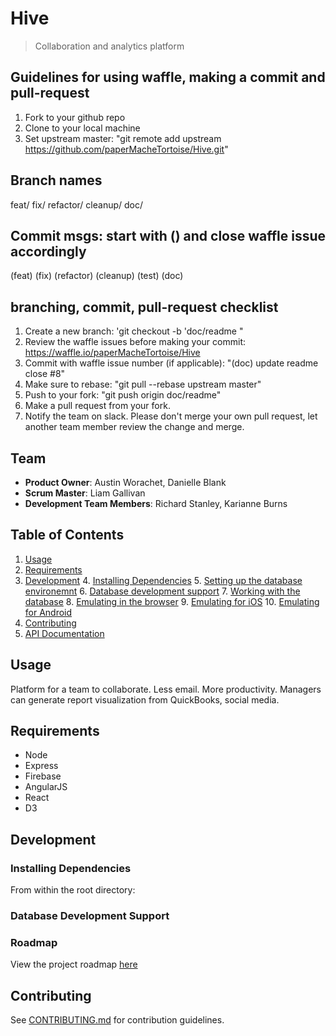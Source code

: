# Hive

> Collaboration and analytics platform

## Guidelines for using waffle, making a commit and pull-request

1. Fork to your github repo
2. Clone to your local machine
3. Set upstream master: "git remote add upstream https://github.com/paperMacheTortoise/Hive.git"


## Branch names
feat/ fix/ refactor/ cleanup/ doc/

## Commit msgs: start with () and close waffle issue accordingly
(feat) (fix) (refactor) (cleanup) (test) (doc)

## branching, commit, pull-request checklist
1. Create a new branch: 'git checkout -b 'doc/readme "
2. Review the waffle issues before making your commit: https://waffle.io/paperMacheTortoise/Hive
3. Commit with waffle issue number (if applicable): "(doc) update readme close #8"
4. Make sure to rebase: "git pull --rebase upstream master"
5. Push to your fork: "git push origin doc/readme"
6. Make a pull request from your fork.
7. Notify the team on slack. Please don't merge your own pull request, let another team member review the change and merge.

## Team

  - __Product Owner__: Austin Worachet, Danielle Blank
  - __Scrum Master__: Liam Gallivan
  - __Development Team Members__: Richard Stanley, Karianne Burns


## Table of Contents

1. [Usage](#Usage)
2. [Requirements](#requirements)
3. [Development](#development)
    4. [Installing Dependencies](#installing-dependencies)
    5. [Setting up the database environemnt](#setting-up-the-database-environment)
    6. [Database development support](#database-development-support)
    7. [Working with the database](#working-with-the-database)
    8. [Emulating in the browser](#emulating-in-the-brower)
    9. [Emulating for iOS](#emulating-for-ios)
    10. [Emulating for Android](#emulating-for-android)
11. [Contributing](#contributing)
12. [API Documentation](#api-documentation)

## Usage

Platform for a team to collaborate.
Less email. More productivity.
Managers can generate report visualization from QuickBooks, social media.

## Requirements

- Node
- Express
- Firebase
- AngularJS
- React
- D3

## Development


### Installing Dependencies

From within the root directory:


### Database Development Support


### Roadmap

View the project roadmap [here](https://github.com/paperMacheTortoise/Hive/issues)


## Contributing

See [CONTRIBUTING.md](CONTRIBUTING.md) for contribution guidelines.
